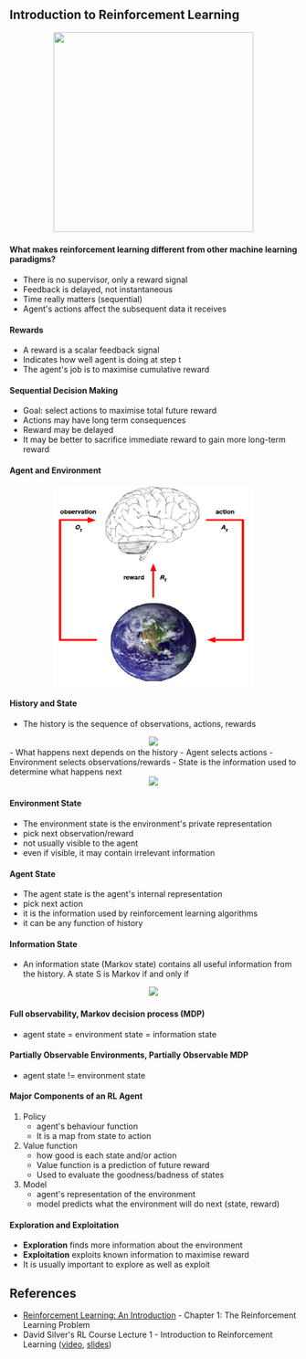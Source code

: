 ## Introduction to Reinforcement Learning
<div align="center">
<img src="http://img.mp.itc.cn/upload/20170605/5623cbe8f8bd40008800160f8b8c1692_th.jpg"  height="350" width="350">
</div>


#### What makes reinforcement learning different from other machine learning paradigms?
- There is no supervisor, only a reward signal
- Feedback is delayed, not instantaneous
- Time really matters (sequential)
- Agent's actions affect the subsequent data it receives

#### Rewards
- A reward is a scalar feedback signal
- Indicates how well agent is doing at step t
- The agent's job is to maximise cumulative reward

#### Sequential Decision Making
- Goal: select actions to maximise total future reward
- Actions may have long term consequences
- Reward may be delayed
- It may be better to sacrifice immediate reward to gain more long-term reward

#### Agent and Environment
<div align="center">
<img src="0_71d7JALfaEwIWmUn.png"  height="350" width="350">
</div>

#### History and State
- The history is the sequence of observations, actions, rewards  
<div align="center">
<img src="http://latex.codecogs.com/gif.latex?H_%7Bt%7D%20%3D%20O_%7B1%7D%2C%20R_%7B1%7D%2C%20A_%7B1%7D%2C%20...%2C%20O_%7Bt%7D%2C%20R_%7Bt%7D">
</div>
- What happens next depends on the history
    - Agent selects actions
    - Environment selects observations/rewards
- State is the information used to determine what happens next  
<div align="center">
<img src="http://latex.codecogs.com/gif.latex?S_%7Bt%7D%20%3D%20f%28H_%7Bt%7D%29">
</div>

#### Environment State
- The environment state is the environment's private representation
- pick next observation/reward
- not usually visible to the agent
- even if visible, it may contain irrelevant information

#### Agent State
- The agent state is the agent's internal representation
- pick next action
- it is the information used by reinforcement learning algorithms
- it can be any function of history

#### Information State
- An information state (Markov state) contains all useful information from the history. A state S is Markov if and only if  
<div align="center">
<img src="http://latex.codecogs.com/gif.latex?P%5BS_%7Bt&plus;1%7D%7C%20S_%7Bt%7D%5D%20%3D%20P%5BS_%7Bt&plus;1%7D%7C%20S_%7B1%7D%2C%20...%2C%20S_%7Bt%7D%5D">
</div>

#### Full observability, Markov decision process (MDP)
- agent state = environment state = information state

#### Partially Observable Environments, Partially Observable MDP
- agent state != environment state

#### Major Components of an RL Agent
1. Policy
    - agent's behaviour function
    - It is a map from state to action
2. Value function
    - how good is each state and/or action
    - Value function is a prediction of future reward
    - Used to evaluate the goodness/badness of states
3. Model
    - agent's representation of the environment
    - model predicts what the environment will do next (state, reward)


#### Exploration and Exploitation  
- __Exploration__ finds more information about the environment
- __Exploitation__ exploits known information to maximise reward
- It is usually important to explore as well as exploit


## References
- [Reinforcement Learning: An Introduction](http://incompleteideas.net/book/bookdraft2018jan1.pdf) - Chapter 1: The Reinforcement Learning Problem
- David Silver's RL Course Lecture 1 - Introduction to Reinforcement Learning ([video](https://www.youtube.com/watch?v=2pWv7GOvuf0), [slides](http://www0.cs.ucl.ac.uk/staff/d.silver/web/Teaching_files/intro_RL.pdf))
